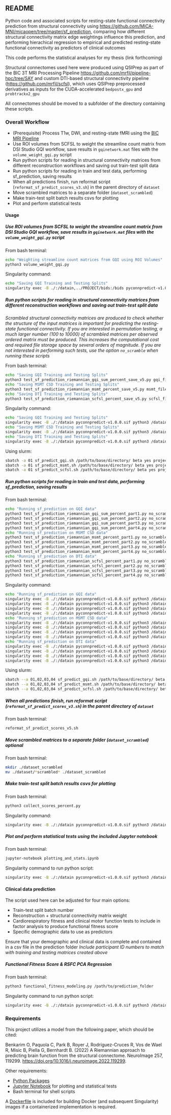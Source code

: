 ## README
Python code and associated scripts for resting-state functional connectivity 
prediction from structural connectivity using https://github.com/MICA-MNI/micaopen/tree/master/sf_prediction,
comparing how different structural connectivity matrix edge weightings influence this prediction, and performing
hierachical regression to empirical and predicted resting-state functional connectivity as predictors of clinical outcomes

This code performs the statistical analyses for my thesis (link forthcoming)

Structural connectomes used here were produced using QSIPrep as part of
the BIC 3T MRI Processing Pipeline https://github.com/mrfil/pipeline-hpc/tree/SAY
and custom DTI-based structural connectivity pipeline (https://github.com/mrfil/scfsl), 
which uses QSIPrep preprocessed derivatives as inputs for the CUDA-accelerated `bedpostx_gpu` and `probtrackx2_gpu` 

All connectomes should be moved to a subfolder of the directory containing these scripts.


### Overall Workflow

* (Prerequisite) Process T1w, DWI, and resting-state fMRI using the [BIC MRI Pipeline](https://github.com/mrfil/pipeline-hpc/tree/SAY)
* Use ROI volumes from SCFSL to weight the streamline count matrix from DSI Studio GQI workflow, save results in `gqinetwork.mat` files with the `volume_weight_gqi.py` script
* Run python scripts for reading in structural connectivity matrices from different reconstruction workflows and saving out train-test split data
* Run python scripts for reading in train and test data, performing sf_prediction, saving results
* When all predictions finish, run reformat script (`reformat_sf_predict_scores_v3.sh`) in the parent directory of `dataset`
* Move scrambled matrices to a separate folder (`dataset_scrambled`)
* Make train-test split batch results csvs for plotting
* Plot and perform statistical tests

#### Usage

##### Use ROI volumes from SCFSL to weight the streamline count matrix from DSI Studio GQI workflow, save results in `gqinetwork.mat` files with the `volume_weight_gqi.py` script

From bash terminal:
``` bash
echo "Weighting streamline count matrices from GQI using ROI Volumes"
python3 volume_weight_gqi.py
```

Singularity command:
``` bash
echo "Saving GQI Training and Testing Splits"
singularity exec -B ./:/datain,../PROJECT/bids:/bids pyconnpredict-v1.0.0.sif python3 /datain/volume_weight_gqi.py
```

##### Run python scripts for reading in structural connectivity matrices from different reconstruction workflows and saving out train-test split data

*Scrambled structural connectivity matrices are produced to check whether the structure of the input matrices is 
important for predicting the resting-state functional connectivity. If you are interested in permutation testing, 
a much larger number (100 to 10000) of scrambled matrices per observed ordered matrix must be produced. 
This increases the computational cost and required file storage space by several orders of magnitude. 
If you are not interested in performing such tests, use the option `no_scramble` when running these scripts*

From bash terminal:
``` bash
echo "Saving GQI Training and Testing Splits"
python3 test_sf_prediction_riemannian_gqi_sum_percent_save_v5.py gqi_files_dir fcon_files_dir no_scramble
echo "Saving MSMT CSD Training and Testing Splits"
python3 test_sf_prediction_riemannian_msmt_percent_save_v5.py msmt_files_dir fcon_files_dir no_scramble
echo "Saving DTI Training and Testing Splits"
python3 test_sf_prediction_riemannian_scfsl_percent_save_v5.py scfsl_files_dir fcon_files_dir no_scramble
```

Singularity command:
``` bash
echo "Saving GQI Training and Testing Splits"
singularity exec -B ./:/datain pyconnpredict-v1.0.0.sif python3 /datain/python3 test_sf_prediction_riemannian_gqi_sum_percent_save_v3.py gqi_files_dir fcon_files_dir no_scramble
echo "Saving MSMT CSD Training and Testing Splits"
singularity exec -B ./:/datain pyconnpredict-v1.0.0.sif python3 /datain/test_sf_prediction_riemannian_msmt_percent_save_v3.py msmt_files_dir fcon_files_dir no_scramble
echo "Saving DTI Training and Testing Splits"
singularity exec -B ./:/datain pyconnpredict-v1.0.0.sif python3 /datain/test_sf_prediction_riemannian_scfsl_percent_save_v3.py scfsl_files_dir fcon_files_dir no_scramble
```

Using slurm:
```bash
sbatch -a 01 sf_predict_gqi.sh /path/to/base/directory/ beta yes project_directory_name
sbatch -a 01 sf_predict_msmt.sh /path/to/base/directory/ beta yes project_directory_name
sbatch -a 01 sf_predict_scfsl.sh /path/to/base/directory/ beta yes project_directory_name
```

##### Run python scripts for reading in train and test data, performing sf_prediction, saving results

From bash terminal:
```bash
echo "Running sf_prediction on GQI data"
python3 test_sf_prediction_riemannian_gqi_sum_percent_part1.py no_scramble
python3 test_sf_prediction_riemannian_gqi_sum_percent_part2.py no_scramble
python3 test_sf_prediction_riemannian_gqi_sum_percent_part3.py no_scramble
python3 test_sf_prediction_riemannian_gqi_sum_percent_part4.py no_scramble
echo "Running sf_prediction on MSMT CSD data"
python3 test_sf_prediction_riemannian_msmt_percent_part1.py no_scramble
python3 test_sf_prediction_riemannian_msmt_percent_part2.py no_scramble
python3 test_sf_prediction_riemannian_msmt_percent_part3.py no_scramble
python3 test_sf_prediction_riemannian_msmt_percent_part4.py no_scramble
echo "Running sf_prediction on DTI data"
python3 test_sf_prediction_riemannian_scfsl_percent_part1.py no_scramble
python3 test_sf_prediction_riemannian_scfsl_percent_part2.py no_scramble
python3 test_sf_prediction_riemannian_scfsl_percent_part3.py no_scramble
python3 test_sf_prediction_riemannian_scfsl_percent_part4.py no_scramble
```


Singularity command:
``` bash
echo "Running sf_prediction on GQI data"
singularity exec -B ./:/datain pyconnpredict-v1.0.0.sif python3 /datain/test_sf_prediction_riemannian_gqi_sum_percent_part1.py no_scramble
singularity exec -B ./:/datain pyconnpredict-v1.0.0.sif python3 /datain/test_sf_prediction_riemannian_gqi_sum_percent_part2.py no_scramble
singularity exec -B ./:/datain pyconnpredict-v1.0.0.sif python3 /datain/test_sf_prediction_riemannian_gqi_sum_percent_part3.py no_scramble
singularity exec -B ./:/datain pyconnpredict-v1.0.0.sif python3 /datain/test_sf_prediction_riemannian_gqi_sum_percent_part4.py no_scramble
echo "Running sf_prediction on MSMT CSD data"
singularity exec -B ./:/datain pyconnpredict-v1.0.0.sif python3 /datain/test_sf_prediction_riemannian_msmt_percent_part1.py no_scramble
singularity exec -B ./:/datain pyconnpredict-v1.0.0.sif python3 /datain/test_sf_prediction_riemannian_msmt_percent_part2.py no_scramble
singularity exec -B ./:/datain pyconnpredict-v1.0.0.sif python3 /datain/test_sf_prediction_riemannian_msmt_percent_part3.py no_scramble
singularity exec -B ./:/datain pyconnpredict-v1.0.0.sif python3 /datain/test_sf_prediction_riemannian_msmt_percent_part4.py no_scramble
echo "Running sf_prediction on DTI data"
singularity exec -B ./:/datain pyconnpredict-v1.0.0.sif python3 /datain/test_sf_prediction_riemannian_scfsl_percent_part1.py no_scramble
singularity exec -B ./:/datain pyconnpredict-v1.0.0.sif python3 /datain/test_sf_prediction_riemannian_scfsl_percent_part2.py no_scramble
singularity exec -B ./:/datain pyconnpredict-v1.0.0.sif python3 /datain/test_sf_prediction_riemannian_scfsl_percent_part3.py no_scramble
singularity exec -B ./:/datain pyconnpredict-v1.0.0.sif python3 /datain/test_sf_prediction_riemannian_scfsl_percent_part4.py no_scramble
```

Using slurm:
```bash
sbatch --a 01,02,03,04 sf_predict_gqi.sh /path/to/base/directory/ beta yes project_directory_name
sbatch --a 01,02,03,04 sf_predict_msmt.sh /path/to/base/directory/ beta yes project_directory_name
sbatch --a 01,02,03,04 sf_predict_scfsl.sh /path/to/base/directory/ beta yes project_directory_name
```

##### When all predictions finish, run reformat script (`reformat_sf_predict_scores_v3.sh`) in the parent directory of `dataset`

From bash terminal:
```bash
reformat_sf_predict_scores_v5.sh
```

##### Move scrambled matrices to a separate folder (`dataset_scrambled`) *optional*

From bash terminal:
```bash
mkdir ./dataset_scrambled
mv ./dataset/*scrambled* ./dataset_scrambled
```

##### Make train-test split batch results csvs for plotting

From bash terminal:
``` bash
python3 collect_scores_percent.py
```

Singularity command:
``` bash
singularity exec -B ./:/datain pyconnpredict-v1.0.0.sif python3 /datain/collect_scores_percent.py
```

##### Plot and perform statistical tests using the included Jupyter notebook

From bash terminal:
``` bash
jupyter-notebook plotting_and_stats.ipynb
```

Singularity command to run python script:
``` bash
singularity exec -B ./:/datain pyconnpredict-v1.0.0.sif python3 /datain/plotting_and_stats.py
```

#### Clinical data prediction

The script used here can be adjusted for four main options:
* Train-test split batch number
* Reconstruction + structural connectivity matrix weight
* Cardiorespiratory fitness and clinical motor function tests to include in factor analysis to produce functional fitness score
* Specific demographic data to use as predictors

Ensure that your demographic and clinical data is complete and contained in a csv file in the prediction folder
*Include participant ID numbers to match with training and testing matrices created above*

##### Functional Fitness Score & RSFC PCA Regression

From bash terminal:
``` bash
python3 functional_fitness_modeling.py /path/to/prediction_folder
```

Singularity command to run python script:
``` bash
singularity exec -B ./:/datain pyconnpredict-v1.0.0.sif python3 /datain/functional_fitness_modeling.py /path/to/prediction_folder
```

### Requirements

This project utilizes a model from the following paper, which should be cited:

Benkarim O, Paquola C, Park B, Royer J, Rodríguez-Cruces R, Vos de Wael R, Misic B, Piella G, Bernhardt B. (2022) A Riemannian approach to predicting brain function from the structural connectome. NeuroImage 257, 119299. https://doi.org/10.1016/j.neuroimage.2022.119299.

Other requirements:
* [Python Packages](requirements.txt)
* [Jupyter Notebook](https://jupyter.org/install) for plotting and statistical tests
* Bash terminal for shell scripts

A [Dockerfile](docker/Dockerfile) is included for building Docker (and subsequent Singularity) images if a containerized implementation is required.
